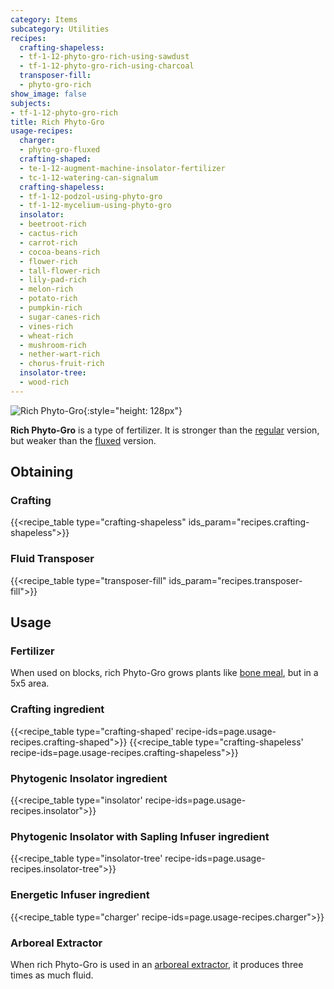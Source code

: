 ```yaml
---
category: Items
subcategory: Utilities
recipes:
  crafting-shapeless:
  - tf-1-12-phyto-gro-rich-using-sawdust
  - tf-1-12-phyto-gro-rich-using-charcoal
  transposer-fill:
  - phyto-gro-rich
show_image: false
subjects:
- tf-1-12-phyto-gro-rich
title: Rich Phyto-Gro
usage-recipes:
  charger:
  - phyto-gro-fluxed
  crafting-shaped:
  - te-1-12-augment-machine-insolator-fertilizer
  - tc-1-12-watering-can-signalum
  crafting-shapeless:
  - tf-1-12-podzol-using-phyto-gro
  - tf-1-12-mycelium-using-phyto-gro
  insolator:
  - beetroot-rich
  - cactus-rich
  - carrot-rich
  - cocoa-beans-rich
  - flower-rich
  - tall-flower-rich
  - lily-pad-rich
  - melon-rich
  - potato-rich
  - pumpkin-rich
  - sugar-canes-rich
  - vines-rich
  - wheat-rich
  - mushroom-rich
  - nether-wart-rich
  - chorus-fruit-rich
  insolator-tree:
  - wood-rich
---
```


![Rich Phyto-Gro](/images/docs/1.12/thermal-foundation/phyto-gro-rich.png){:style="height: 128px"}


**Rich Phyto-Gro** is a type of fertilizer. It is stronger than the
[regular](../phyto-gro/) version, but weaker than the
[fluxed](../fluxed-phyto-gro/) version.


Obtaining
---------

### Crafting
{{<recipe_table type="crafting-shapeless" ids_param="recipes.crafting-shapeless">}}

### Fluid Transposer
{{<recipe_table type="transposer-fill" ids_param="recipes.transposer-fill">}}


Usage
-----

### Fertilizer
When used on blocks, rich Phyto-Gro grows plants like [bone
meal](https://minecraft.gamepedia.com/Bone_Meal), but in a 5x5 area.

### Crafting ingredient
{{<recipe_table type="crafting-shaped' recipe-ids=page.usage-recipes.crafting-shaped">}}
{{<recipe_table type="crafting-shapeless' recipe-ids=page.usage-recipes.crafting-shapeless">}}

### Phytogenic Insolator ingredient
{{<recipe_table type="insolator' recipe-ids=page.usage-recipes.insolator">}}

### Phytogenic Insolator with Sapling Infuser ingredient
{{<recipe_table type="insolator-tree' recipe-ids=page.usage-recipes.insolator-tree">}}

### Energetic Infuser ingredient
{{<recipe_table type="charger' recipe-ids=page.usage-recipes.charger">}}

### Arboreal Extractor
When rich Phyto-Gro is used in an [arboreal
extractor](../../thermal-expansion/arboreal-extractor/), it produces three times as much fluid.
